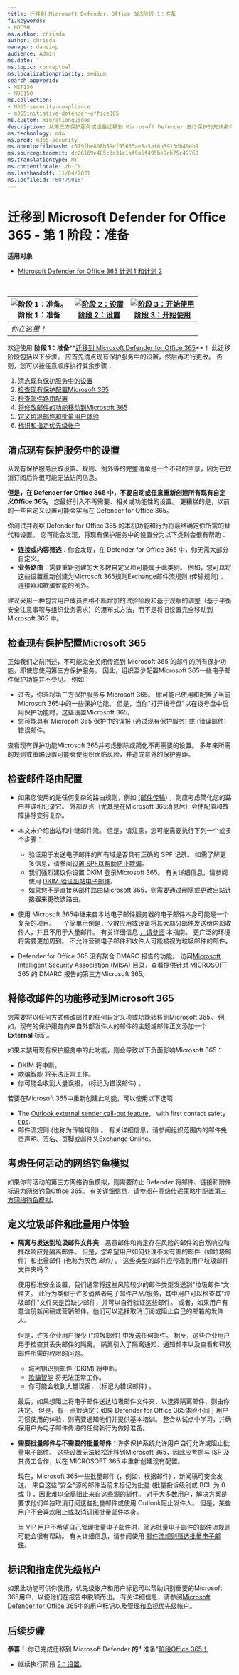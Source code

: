 ```yaml
---
title: 迁移到 Microsoft Defender，Office 365阶段 1：准备
f1.keywords:
- NOCSH
ms.author: chrisda
author: chrisda
manager: dansimp
audience: Admin
ms.date: ''
ms.topic: conceptual
ms.localizationpriority: medium
search.appverid:
- MET150
- MOE150
ms.collection:
- M365-security-compliance
- m365initiative-defender-office365
ms.custom: migrationguides
description: 从第三方保护服务或设备迁移到 Microsoft Defender 进行保护的先决条件Office 365步骤。
ms.technology: mdo
ms.prod: m365-security
ms.openlocfilehash: c079fbe808b59ef95663ae8a5af6b3913db49eb9
ms.sourcegitcommit: dc26169e485c3a31e1af9a5f495be9db75c49760
ms.translationtype: MT
ms.contentlocale: zh-CN
ms.lasthandoff: 11/04/2021
ms.locfileid: "60779015"
---
```

# <a name="migrate-to-microsoft-defender-for-office-365---phase-1-prepare"></a>迁移到 Microsoft Defender for Office 365 - 第 1 阶段：准备

**适用对象**
- [Microsoft Defender for Office 365 计划 1 和计划 2](defender-for-office-365.md)

<br>

|![阶段 1：准备。](../../media/phase-diagrams/prepare.png) <br> 阶段 1：准备|[![阶段 2：设置](../../media/phase-diagrams/setup.png)](migrate-to-defender-for-office-365-setup.md) <br> [阶段 2：设置](migrate-to-defender-for-office-365-setup.md)|[![阶段 3：开始使用](../../media/phase-diagrams/onboard.png)](migrate-to-defender-for-office-365-onboard.md) <br> [阶段 3：开始使用](migrate-to-defender-for-office-365-onboard.md)|
|---|---|---|
|*你在这里！*|||

欢迎使用 **阶段 1：准备****[迁移到 Microsoft Defender for Office 365](migrate-to-defender-for-office-365.md#the-migration-process)**！ 此迁移阶段包括以下步骤。 应首先清点现有保护服务中的设置，然后再进行更改。 否则，您可以按任意顺序执行其余步骤：

1. [清点现有保护服务中的设置](#inventory-the-settings-at-your-existing-protection-service)
2. [检查现有保护配置Microsoft 365](#check-your-existing-protection-configuration-in-microsoft-365)
3. [检查邮件路由配置](#check-your-mail-routing-configuration)
4. [将修改邮件的功能移动到Microsoft 365](#move-features-that-modify-messages-into-microsoft-365)
5. [定义垃圾邮件和批量用户体验](#define-spam-and-bulk-user-experiences)
6. [标识和指定优先级帐户](#identify-and-designate-priority-accounts)

## <a name="inventory-the-settings-at-your-existing-protection-service"></a>清点现有保护服务中的设置

从现有保护服务获取设置、规则、例外等的完整清单是一个不错的主意，因为在取消订阅后你很可能无法访问信息。

**但是，在 Defender for Office 365 中，不要自动或任意重新创建所有现有自定义Office 365。** 您最好引入不再需要、相关或功能性的设置。 更糟糕的是，以前的一些自定义设置可能会实际在 Defender for Office 365。

你测试并观察 Defender for Office 365 的本机功能和行为将最终确定你所需的替代和设置。 您可能会发现，将现有保护服务中的设置分为以下类别会很有帮助：

- **连接或内容筛选**：你会发现，在 Defender for Office 365 中，你无需大部分自定义。
- **业务路由**：需要重新创建的大多数自定义项可能属于此类别。 例如，您可以将这些设置重新创建为Microsoft 365规则Exchange邮件流规则 (传输规则) 、连接器和欺骗智能的例外。

建议采用一种包含用户成员资格不断增加的试验阶段和基于观察的调整（基于平衡安全注意事项与组织业务需求）的瀑布式方法，而不是将旧设置完全移动到 Microsoft 365 中。

## <a name="check-your-existing-protection-configuration-in-microsoft-365"></a>检查现有保护配置Microsoft 365

正如我们之前所述，不可能完全关闭传递到 Microsoft 365 的邮件的所有保护功能，即使您使用第三方保护服务。 因此，组织至少配置Microsoft 365一些电子邮件保护功能并不少见。 例如：

- 过去，你未将第三方保护服务与 Microsoft 365。 你可能已使用和配置了当前Microsoft 365中的一些保护功能。 但是，当你"打开拨号盘"以在拨号盘中启用保护功能时，这些设置Microsoft 365。
- 您可能具有 Microsoft 365 保护中的误报 (通过现有保护服务) 或 (错误邮件) 错误邮件。

查看现有保护功能Microsoft 365并考虑删除或简化不再需要的设置。 多年来所需的规则或策略设置可能会使组织面临风险，并造成意外的保护差距。

## <a name="check-your-mail-routing-configuration"></a>检查邮件路由配置

- 如果您使用的是任何复杂的路由规则，例如 [ (邮件传输](/exchange/transport-options)) ，则应考虑简化您的路由并详细记录它。 外部跃点（尤其是在Microsoft 365消息后）会使配置和故障排除变得复杂。

- 本文未介绍出站和中继邮件流。 但是，请注意，您可能需要执行下列一个或多个步骤：
  - 验证用于发送电子邮件的所有域是否具有正确的 SPF 记录。 如需了解更多信息，请参阅[设置 SPF以帮助防止欺骗](set-up-spf-in-office-365-to-help-prevent-spoofing.md)。
  - 我们强烈建议你设置 DKIM 登录Microsoft 365。 有关详细信息，请参阅使用 [DKIM 验证出站电子邮件](use-dkim-to-validate-outbound-email.md)。
  - 如果您不是直接从邮件路由Microsoft 365，则需要通过删除或更改出站连接器来更改该路由。

- 使用 Microsoft 365中继来自本地电子邮件服务器的电子邮件本身可能是一个复杂的项目。 一个简单示例是，少数应用或设备将其大部分邮件发送给内部收件人，并且不用于大量邮件。 有关详细信息 [，请参阅](/exchange/mail-flow-best-practices/how-to-set-up-a-multifunction-device-or-application-to-send-email-using-microsoft-365-or-office-365) 本指南。 更广泛的环境将需要更加周到。 不允许营销电子邮件和收件人可能被视为垃圾邮件的邮件。

- Defender for Office 365 没有聚合 DMARC 报告的功能。 访问[Microsoft Intelligent Security Association (MISA) 目录](https://www.microsoft.com/misapartnercatalog)，查看提供针对 MICROSOFT 365 的 DMARC 报告的第三方Microsoft 365。

## <a name="move-features-that-modify-messages-into-microsoft-365"></a>将修改邮件的功能移动到Microsoft 365

您需要将以任何方式修改邮件的任何自定义项或功能转移到Microsoft 365。 例如，现有的保护服务向来自外部发件人的邮件的主题或邮件正文添加一个 **External** 标记。

如果未禁用现有保护服务中的此功能，则会导致以下负面影响Microsoft 365：

- DKIM 将中断。
- [欺骗智能](anti-spoofing-protection.md) 将无法正常工作。
- 你可能会收到大量误报， (标记为错误邮件) 。

若要在Microsoft 365中重新创建此功能，可以使用以下选项：

- The [Outlook external sender call-out feature](https://techcommunity.microsoft.com/t5/exchange-team-blog/native-external-sender-callouts-on-email-in-outlook/ba-p/2250098)， with first contact safety [tips](set-up-anti-phishing-policies.md#first-contact-safety-tip).
- 邮件流规则 (也称为传输规则) 。 有关详细信息，请参阅组织范围内的邮件免责声明、[签名](/exchange/security-and-compliance/mail-flow-rules/disclaimers-signatures-footers-or-headers)、页脚或邮件头Exchange Online。

## <a name="account-for-any-active-phishing-simulations"></a>考虑任何活动的网络钓鱼模拟

如果你有活动的第三方网络钓鱼模拟，则需要防止 Defender 将邮件、链接和附件标识为网络钓鱼Office 365。 有关详细信息，请参阅在高级传递策略中配置第三 [方网络钓鱼模拟](configure-advanced-delivery.md#use-the-microsoft-365-defender-portal-to-configure-third-party-phishing-simulations-in-the-advanced-delivery-policy)。

## <a name="define-spam-and-bulk-user-experiences"></a>定义垃圾邮件和批量用户体验

- **隔离与发送到垃圾邮件文件夹**：恶意邮件和肯定存在风险的邮件的自然响应和推荐响应是隔离邮件。 但是，您希望用户如何处理不太有害的邮件（如垃圾邮件）和批量邮件 (也称为灰色 *邮件) 。* 这些类型的邮件应传递到用户垃圾邮件文件夹吗？

  使用标准安全设置，我们通常将这些风险较少的邮件类型发送到"垃圾邮件"文件夹。 此行为类似于许多消费者电子邮件产品/服务，其中用户可以检查其"垃圾邮件"文件夹是否缺少邮件，并可以自行验证这些邮件。 或者，如果用户有意注册新闻稿或营销邮件，他们可以选择取消订阅或阻止自己的邮箱的发件人。

  但是，许多企业用户很少 ("垃圾邮件) 中发送任何邮件。 相反，这些企业用户用于检查其丢失邮件的隔离。 隔离引入了隔离通知、通知频率以及查看和释放邮件所需的权限的问题。

  - 域密钥识别邮件 (DKIM) 将中断。
  - [欺骗智能](anti-spoofing-protection.md) 将无法正常工作。
  - 你可能会收到大量误报， (标记为错误邮件) 。

  最后，如果想阻止将电子邮件送达垃圾邮件文件夹，以选择隔离邮件，则由你决定。 但是，有一点很确定：如果 Defender for Office 365体验不同于用户习惯使用的体验，则需要通知他们并提供基本培训。 整合从试点中学习，并确保用户为电子邮件传递的任何新行为做好准备。

- **需要批量邮件与不需要的批量邮件**：许多保护系统允许用户自行允许或阻止批量电子邮件。 这些设置无法轻松迁移到Microsoft 365，因此应考虑与 ISP 及其员工合作，以在 MICROSOFT 365 中重新创建现有配置。

  现在，Microsoft 365一些批量邮件 (，例如，根据邮件) ，新闻稿可安全发送。 来自这些"安全"源的邮件当前未标记为批量 (批量投诉级别或 BCL 为 0 或 1) ，因此难以全局阻止来自这些源的邮件。 对于大多数用户，解决方案是要求他们单独取消订阅这些批量邮件或使用 Outlook阻止发件人。 但是，某些用户不会喜欢阻止或取消订阅批量邮件本身。

  当 VIP 用户不希望自己管理批量电子邮件时，筛选批量电子邮件的邮件流规则可能会很有帮助。 有关详细信息，请参阅使用 [邮件流规则筛选批量电子邮件](/exchange/security-and-compliance/mail-flow-rules/use-rules-to-filter-bulk-mail.md)。

## <a name="identify-and-designate-priority-accounts"></a>标识和指定优先级帐户

如果此功能可供你使用，优先级帐户和用户标记可以帮助识别重要的Microsoft 365用户，以便他们在报告中脱颖而出。 有关详细信息，请参阅[Microsoft Defender for Office 365](user-tags.md)中的用户标记以及[管理和监视优先级帐户](/microsoft-365/admin/setup/priority-accounts)。

## <a name="next-step"></a>后续步骤

**恭喜！** 你已完成迁移到 Microsoft Defender **的"** 准备"[阶段Office 365！](migrate-to-defender-for-office-365.md#the-migration-process)

- 继续执行阶段 [2：设置](migrate-to-defender-for-office-365-setup.md)。

